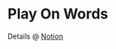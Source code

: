 # Play On Words

Details @ [Notion](https://ngamolsky.notion.site/PlayOnWords-6d3eb4de23094cef876130fe7773759d)
